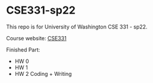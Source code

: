 # CSE331-sp22

This repo is for University of Washington CSE 331 - sp22.

Course website: [CSE331](https://courses.cs.washington.edu/courses/cse331/22sp/)

Finished Part:

- HW 0
- HW 1
- HW 2 Coding + Writing
